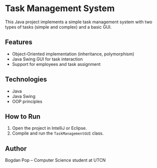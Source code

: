 # Task Management System 

This Java project implements a simple task management system with two types of tasks (simple and complex) and a basic GUI.

## Features
- Object-Oriented implementation (inheritance, polymorphism)
- Java Swing GUI for task interaction
- Support for employees and task assignment

## Technologies
- Java
- Java Swing
- OOP principles

## How to Run
1. Open the project in IntelliJ or Eclipse.
2. Compile and run the `TaskManagementGUI` class.

## Author
Bogdan Pop – Computer Science student at UTCN
